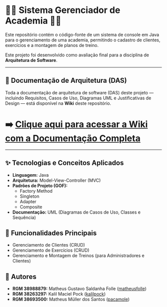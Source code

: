 # 🏋️‍♂️ Sistema Gerenciador de Academia 🏋️‍♂️

Este repositório contém o código-fonte de um sistema de console em Java para o gerenciamento de uma academia, permitindo o cadastro de clientes, exercícios e a montagem de planos de treino.

Este projeto foi desenvolvido como avaliação final para a disciplina de **Arquitetura de Software**.

---

## 📄 Documentação de Arquitetura (DAS)

Toda a documentação de arquitetura de software (DAS) deste projeto — incluindo Requisitos, Casos de Uso, Diagramas UML e Justificativas de Design — está disponível na **Wiki** deste repositório.

# ➡️ [Clique aqui para acessar a Wiki com a Documentação Completa](https://github.com/matheusfolle/DAS-Academia-Sistema/wiki)

---

## ✨ Tecnologias e Conceitos Aplicados

* **Linguagem:** Java
* **Arquitetura:** Model-View-Controller (MVC)
* **Padrões de Projeto (GOF):**
    * Factory Method
    * Singleton
    * Adapter
    * Composite
* **Documentação:** UML (Diagramas de Casos de Uso, Classes e Sequência)

## 🚀 Funcionalidades Principais

* Gerenciamento de Clientes (CRUD)
* Gerenciamento de Exercícios (CRUD)
* Gerenciamento e Montagem de Treinos (para Administradores e Clientes)

## 👥 Autores

* **RGM 38988879:** Matheus Gustavo Saldanha Folle ([matheusfolle](https://github.com/matheusfolle))
* **RGM 38263297:** Kalil Maciel Pock ([kalilpock](https://github.com/kalilpock))
* **RGM 38693500:** Matheus Müller dos Santos ([pacamole](https://github.com/pacamole))




